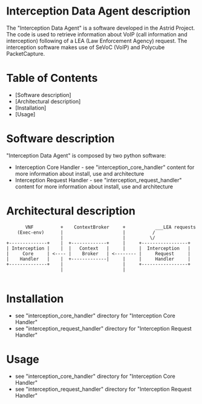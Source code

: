 # Interception Data Agent description
The "Interception Data Agent" is a software developed in the Astrid Project. 
The code is used to retrieve information about VoIP (call information and interception) 
following of a LEA (Law Enforcement Agency) request. 
The interception software makes use of SeVoC (VoIP) and Polycube PacketCapture.

# Table of Contents
- [Software description]
- [Architectural description]
- [Installation]
- [Usage]

# Software description
"Interception Data Agent" is composed by two python software: 
- Interception Core Handler - see "interception_core_handler" content for more information
about install, use and architecture
- Interception Request Handler - see "interception_request_handler" content for more information
about install, use and architecture

# Architectural description

```
       VNF          +    ContextBroker     +           ___LEA requests
    (Exec-env)      |                      |          / 
                    |                      |         \/
+--------------+    |  +-------------+     |     +-----------------+
| Interception |    |  |   Context   |     |     |  Interception   |
|     Core     | <---- |    Broker   | <-------- |     Request     |
|    Handler   |    |  +-------------|     |     |     Handler     |
+--------------+    |                      |     +-----------------+
                    |                      |
                 
```

# Installation
- see "interception_core_handler" directory for "Interception Core Handler"
- see "interception_request_handler" directory for "Interception Request Handler"

# Usage
- see "interception_core_handler" directory for "Interception Core Handler"
- see "interception_request_handler" directory for "Interception Request Handler"